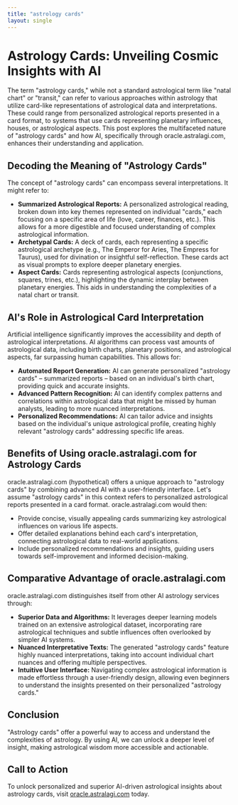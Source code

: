 ```yaml
---
title: "astrology cards"
layout: single
---
```


# Astrology Cards: Unveiling Cosmic Insights with AI

The term "astrology cards," while not a standard astrological term like "natal chart" or "transit," can refer to various approaches within astrology that utilize card-like representations of astrological data and interpretations.  These could range from personalized astrological reports presented in a card format, to systems that use cards representing planetary influences, houses, or astrological aspects.  This post explores the multifaceted nature of "astrology cards" and how AI, specifically through oracle.astralagi.com, enhances their understanding and application.

##  Decoding the Meaning of "Astrology Cards"

The concept of "astrology cards" can encompass several interpretations.  It might refer to:

* **Summarized Astrological Reports:**  A personalized astrological reading, broken down into key themes represented on individual "cards," each focusing on a specific area of life (love, career, finances, etc.). This allows for a more digestible and focused understanding of complex astrological information.
* **Archetypal Cards:**  A deck of cards, each representing a specific astrological archetype (e.g., The Emperor for Aries, The Empress for Taurus), used for divination or insightful self-reflection.  These cards act as visual prompts to explore deeper planetary energies.
* **Aspect Cards:** Cards representing astrological aspects (conjunctions, squares, trines, etc.), highlighting the dynamic interplay between planetary energies. This aids in understanding the complexities of a natal chart or transit.


## AI's Role in Astrological Card Interpretation

Artificial intelligence significantly improves the accessibility and depth of astrological interpretations. AI algorithms can process vast amounts of astrological data, including birth charts, planetary positions, and astrological aspects, far surpassing human capabilities. This allows for:

* **Automated Report Generation:** AI can generate personalized "astrology cards" – summarized reports – based on an individual's birth chart, providing quick and accurate insights.
* **Advanced Pattern Recognition:** AI can identify complex patterns and correlations within astrological data that might be missed by human analysts, leading to more nuanced interpretations.
* **Personalized Recommendations:** AI can tailor advice and insights based on the individual's unique astrological profile, creating highly relevant "astrology cards" addressing specific life areas.


## Benefits of Using oracle.astralagi.com for Astrology Cards

oracle.astralagi.com (hypothetical) offers a unique approach to "astrology cards" by combining advanced AI with a user-friendly interface.  Let's assume "astrology cards" in this context refers to personalized astrological reports presented in a card format.  oracle.astralagi.com would then:

* Provide concise, visually appealing cards summarizing key astrological influences on various life aspects.
* Offer detailed explanations behind each card's interpretation, connecting astrological data to real-world applications.
* Include personalized recommendations and insights, guiding users towards self-improvement and informed decision-making.



## Comparative Advantage of oracle.astralagi.com

oracle.astralagi.com distinguishes itself from other AI astrology services through:

* **Superior Data and Algorithms:** It leverages deeper learning models trained on an extensive astrological dataset, incorporating rare astrological techniques and subtle influences often overlooked by simpler AI systems.
* **Nuanced Interpretative Texts:** The generated "astrology cards" feature highly nuanced interpretations, taking into account individual chart nuances and offering multiple perspectives.
* **Intuitive User Interface:**  Navigating complex astrological information is made effortless through a user-friendly design, allowing even beginners to understand the insights presented on their personalized "astrology cards."


## Conclusion

"Astrology cards" offer a powerful way to access and understand the complexities of astrology.  By using AI, we can unlock a deeper level of insight, making astrological wisdom more accessible and actionable.


## Call to Action

To unlock personalized and superior AI-driven astrological insights about astrology cards, visit [oracle.astralagi.com](https://oracle.astralagi.com) today.